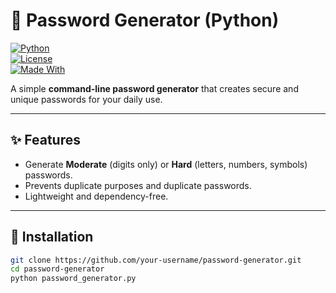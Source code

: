# 🔐 Password Generator (Python)

[![Python](https://img.shields.io/badge/Python-3.8%2B-blue)](https://www.python.org/)  
[![License](https://img.shields.io/badge/License-MIT-green.svg)](LICENSE)  
[![Made With](https://img.shields.io/badge/Made%20With-Python-orange)](https://www.python.org/)  

A simple **command-line password generator** that creates secure and unique passwords for your daily use.  

---

## ✨ Features
- Generate **Moderate** (digits only) or **Hard** (letters, numbers, symbols) passwords.  
- Prevents duplicate purposes and duplicate passwords.  
- Lightweight and dependency-free.  

---

## 🚀 Installation
```bash
git clone https://github.com/your-username/password-generator.git
cd password-generator
python password_generator.py




